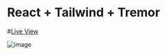 # React + Tailwind + Tremor

#[Live View](https://ubiquitous-frangipane-b92cec.netlify.app/)

![image](https://github.com/shotapailodze/react-dashboard/assets/55694002/9b22712a-5b11-4562-8d41-c65f5c26145f)

